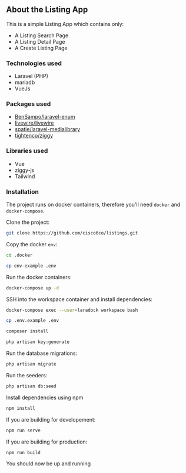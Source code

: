 ## About the Listing App

This is a simple Listing App which contains only:

- A Listing Search Page
- A Listing Detail Page
- A Create Listing Page

### Technologies used

- Laravel (PHP)
- mariadb
- VueJs

### Packages used

- [BenSampo/laravel-enum](https://github.com/bensampo/laravel-enum)
- [livewire/livewire](https://github.com/livewire/livewire)
- [spatie/laravel-medialibrary](https://github.com/spatie/laravel-medialibrary)
- [tightenco/ziggy](https://github.com/tightenco/ziggy)

### Libraries used

- Vue
- ziggy-js
- Tailwind

### Installation

The project runs on docker containers, therefore you'll need ```docker``` and ```docker-compose```.

Clone the project:

```bash
git clone https://github.com/cisco6co/listings.git
```

Copy the docker ```env```:

```bash
cd .docker
```

```bash
cp env-example .env
```

Run the docker containers:

```bash
docker-compose up -d
```

SSH into the workspace container and install dependencies:

```bash
docker-compose exec --user=laradock workspace bash
```

```bash
cp .env.example .env
```

```bash
composer install
```

```bash
php artisan key:generate
```

Run the database migrations:

```bash
php artisan migrate
```

Run the seeders:
```bash
php artisan db:seed
```

Install dependencies using npm

```bash
npm install
```

If you are building for developement:

```bash
npm run serve
```

If you are building for production:

```bash
npm run build
```

You should now be up and running
